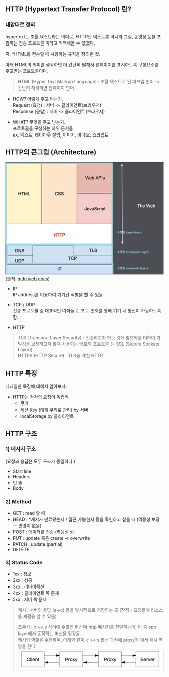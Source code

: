 ## HTTP (Hypertext Transfer Protocol) 란?

### 내맘대로 정의
hypertext는 초월 텍스트라는 의미로, HTTP란 텍스트뿐 아니라 그림, 동영상 등을 포함하는 전송 프로토콜 이라고 직역해볼 수 있겠다.   

즉, *HTML를 전송할 때 사용하는 규칙을 정의한 것. 

아래 HTML의 의미를 생각하면 더 간단히 말해서 웹페이지를 표시하도록 구성요소를 주고받는 프로토콜이다.

> HTML (Hyper Text Markup Language) : 초월 텍스트로 된 마크업 언어 -> 간단히 해석하면 웹페이지 언어

* HOW?  어떻게 주고 받는가.  
Request (요청) : 서버 <- 클라이언트(브라우저)  
Response (응답) : 서버 -> 클라이언트(브라우저)

* WHAT?  무엇을 주고 받는가.  
프로토콜을 구성하는 하위 문서들  
ex. 텍스트, 레이아웃 설명, 이미지, 비디오, 스크립트

## HTTP의 큰그림 (Architecture)
![Alt text](image-1.png)
(출처. [mdn web docs](https://developer.mozilla.org/ko/docs/Web/HTTP/Overview))    

* IP   
IP address를 이용하여 기기간 식별을 할 수 있음

* TCP / UDP   
전송 프로토콜 중 대표적인 녀석들로, 포트 번호를 통해 기기 내 통신이 가능하도록 함.

* HTTP


> TLS (Transport Layer Security) : 전송하고자 하는 것에 암호화를 더하여 기밀성을 보장하고자 할때 사용되는 암호화 프로토콜 (= SSL (Secure Sockets Layer))    
HTTPS (HTTP Secure) : TLS을 거친 HTTP


## HTTP 특징

디테일한 특징에 대해서 알아보자.

* HTTP는 각각의 요청이 독립적   
    * 쿠키
    * 세션 Key (대게 쿠키로 관리) by 서버
    * localStorage by 클라이언트



## HTTP 구조

### 1) 메시지 구조
(요청과 응답은 모두 구조가 동일하다.)
* Start line 
* Headers
* 빈 줄
* Body    

### 2)  Method
* GET : read 할 때
* HEAD : *캐시가 만료됐는지 / 접근 가능한지 등을 확인하고 싶을 때 (멱등성 보장 — 변경이 없음)
* POST : 데이터를 전송 (멱등성 x)
* PUT : update 혹은 create → overwrite
* PATCH : update (partial)
* DELETE

### 3) Status Code
- 1xx : 정보
- 2xx : 성공
- 3xx : 리다이렉션
- 4xx : 클라이언트 쪽 문제
- 5xx : 서버 쪽 문제

> 캐시 : 서버의 응답 (s->c) 들을 일시적으로 저장하는 곳 (장점 - 요청들에 리소스를 재활용 할 수 있음)       
>    
> 프록시 : c <-> s 사이에 수많은 머신이 http 메시지를 전달하는데, 이 중 app layer에서 동작하는 머신을 일컫음.    
 캐시의 역할을 수행하며, 아래와 같이 c <-> s 통신 과정에 proxy가 껴서 캐시 역할을 한다.
> ![Alt text](image-2.png)